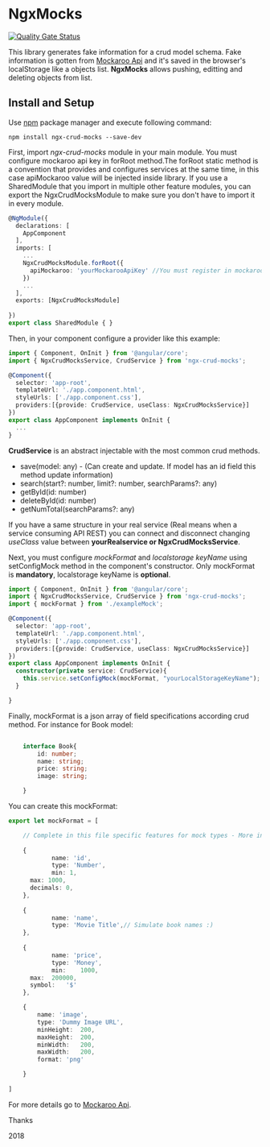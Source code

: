 # NgxMocks
[![Quality Gate Status](http://172.17.136.74:9000/api/project_badges/measure?project=co.edu.uniandes.monitorias%3Abuild-all-monitorias&metric=alert_status)](http://172.17.136.74:9000/dashboard?id=co.edu.uniandes.monitorias%3Abuild-all-monitorias)

This library generates fake information for a crud model schema. Fake information is gotten from [Mockaroo Api](https://www.mockaroo.com/api/docs) and it's saved in the browser's localStorage like a objects list. **NgxMocks** allows pushing, editting and deleting objects from list.


## Install and Setup

Use [npm](https://www.npmjs.com/search?q=ng2-typeahead) package manager and execute following command:

`npm install ngx-crud-mocks --save-dev`

First, import *ngx-crud-mocks* module in your main module. You must configure mockaroo api key in forRoot method.The forRoot static method is a convention that provides and configures services at the same time, in this case apiMockaroo value will be injected inside library. If you use a SharedModule that you import in multiple other feature modules, you can export the NgxCrudMocksModule to make sure you don't have to import it in every module.

```typescript
@NgModule({
  declarations: [
    AppComponent
  ],
  imports: [
    ...
    NgxCrudMocksModule.forRoot({
      apiMockaroo: 'yourMockarooApiKey' //You must register in mockaroo and get it Api Key.
    })
    ...
  ],
  exports: [NgxCrudMocksModule]
 
})
export class SharedModule { }
```

Then, in your component configure a provider like this example:

```typescript
import { Component, OnInit } from '@angular/core';
import { NgxCrudMocksService, CrudService } from 'ngx-crud-mocks';

@Component({
  selector: 'app-root',
  templateUrl: './app.component.html',
  styleUrls: ['./app.component.css'],
  providers:[{provide: CrudService, useClass: NgxCrudMocksService}]
})
export class AppComponent implements OnInit {
  ...
}  
```

**CrudService** is an abstract injectable with the most common crud methods.
* save(model: any) - (Can create and update. If model has an id field this method update information)
* search(start?: number, limit?: number, searchParams?: any)
* getById(id: number)
* deleteById(id: number)
* getNumTotal(searchParams?: any)

If you have a same structure in your real service (Real means when a service consuming API REST) you can connect and disconnect changing *useClass* value between **yourRealservice or NgxCrudMocksService**.


Next, you must configure *mockFormat* and *localstorage keyName* using setConfigMock method in the component's constructor. Only mockFormat is **mandatory**, localstorage keyName is **optional**.



```typescript
import { Component, OnInit } from '@angular/core';
import { NgxCrudMocksService, CrudService } from 'ngx-crud-mocks';
import { mockFormat } from './exampleMock';

@Component({
  selector: 'app-root',
  templateUrl: './app.component.html',
  styleUrls: ['./app.component.css'],
  providers:[{provide: CrudService, useClass: NgxCrudMocksService}]
})
export class AppComponent implements OnInit {
  constructor(private service: CrudService){
    this.service.setConfigMock(mockFormat, "yourLocalStorageKeyName");
  }

}  
```

Finally, mockFormat is a json array of field specifications according crud method. For instance for Book model:
```typescript

    interface Book{
        id: number;
        name: string;
        price: string;
        image: string;

    }

```

You can create this mockFormat:

```typescript
export let mockFormat = [

	// Complete in this file specific features for mock types - More information in https://www.mockaroo.com/api/docs
 
	{
			name: 'id',
			type: 'Number',
			min: 1,
      max: 1000,
      decimals: 0,
	},
 
	{
			name: 'name',
			type: 'Movie Title',// Simulate book names :)
	},
 
	{
			name: 'price',
			type: 'Money',
			min:	1000,
      max:	200000,
      symbol:	'$'
	},

	{
		name: 'image',
		type: 'Dummy Image URL',
		minHeight:	200,
		maxHeight:	200,
		minWidth:	200,
		maxWidth:	200,
		format: 'png'

	}
 
]

```
For more details go to [Mockaroo Api](https://www.mockaroo.com/api/docs). 


Thanks

2018
